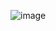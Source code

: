 ![image](https://github.com/pabloDYEL/ESTATICA-25/assets/116923433/9e976078-c2e7-4d04-8687-d6f265714f77)
